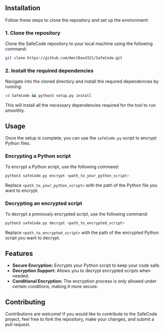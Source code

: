 ## Installation

Follow these steps to clone the repository and set up the environment:

### 1. Clone the repository

Clone the SafeCode repository to your local machine using the following command:

```bash
git clone https://github.com/AmitDas4321/SafeCode.git
```

### 2. Install the required dependencies

Navigate into the cloned directory and install the required dependencies by running:

```bash
cd SafeCode && python3 setup.py install
```

This will install all the necessary dependencies required for the tool to run smoothly.

## Usage

Once the setup is complete, you can use the `safeCode.py` script to encrypt Python files.

### Encrypting a Python script

To encrypt a Python script, use the following command:

```bash
python3 safeCode.py encrypt <path_to_your_python_script>
```

Replace `<path_to_your_python_script>` with the path of the Python file you want to encrypt.

### Decrypting an encrypted script

To decrypt a previously encrypted script, use the following command:

```bash
python3 safeCode.py decrypt <path_to_encrypted_script>
```

Replace `<path_to_encrypted_script>` with the path of the encrypted Python script you want to decrypt.

## Features

- **Secure Encryption:** Encrypts your Python script to keep your code safe.
- **Decryption Support:** Allows you to decrypt encrypted scripts when needed.
- **Conditional Encryption:** The encryption process is only allowed under certain conditions, making it more secure.

## Contributing

Contributions are welcome! If you would like to contribute to the SafeCode project, feel free to fork the repository, make your changes, and submit a pull request.
